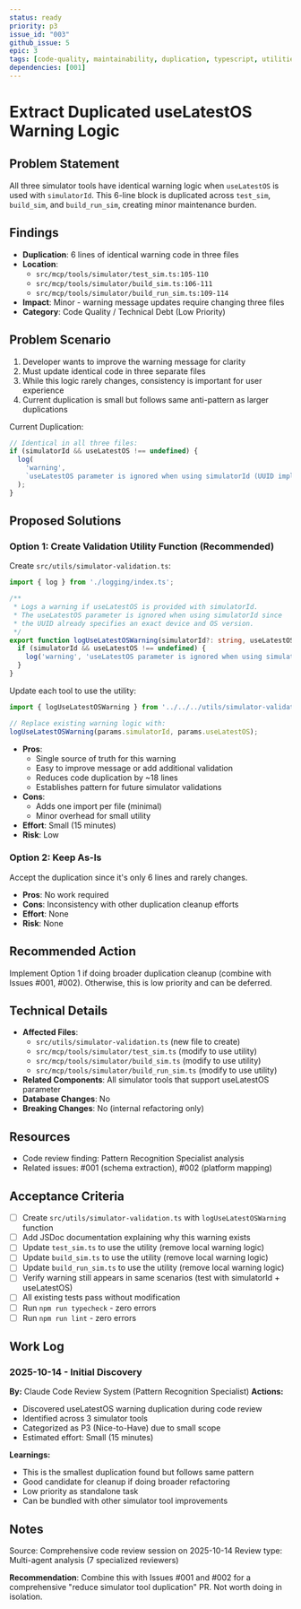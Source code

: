 ```yaml
---
status: ready
priority: p3
issue_id: "003"
github_issue: 5
epic: 3
tags: [code-quality, maintainability, duplication, typescript, utilities]
dependencies: [001]
---
```


# Extract Duplicated useLatestOS Warning Logic

## Problem Statement

All three simulator tools have identical warning logic when `useLatestOS` is used with `simulatorId`. This 6-line block is duplicated across `test_sim`, `build_sim`, and `build_run_sim`, creating minor maintenance burden.

## Findings

- **Duplication**: 6 lines of identical warning code in three files
- **Location**:
  - `src/mcp/tools/simulator/test_sim.ts:105-110`
  - `src/mcp/tools/simulator/build_sim.ts:106-111`
  - `src/mcp/tools/simulator/build_run_sim.ts:109-114`
- **Impact**: Minor - warning message updates require changing three files
- **Category**: Code Quality / Technical Debt (Low Priority)

## Problem Scenario

1. Developer wants to improve the warning message for clarity
2. Must update identical code in three separate files
3. While this logic rarely changes, consistency is important for user experience
4. Current duplication is small but follows same anti-pattern as larger duplications

Current Duplication:
```typescript
// Identical in all three files:
if (simulatorId && useLatestOS !== undefined) {
  log(
    'warning',
    `useLatestOS parameter is ignored when using simulatorId (UUID implies exact device/OS)`,
  );
}
```

## Proposed Solutions

### Option 1: Create Validation Utility Function (Recommended)

Create `src/utils/simulator-validation.ts`:
```typescript
import { log } from './logging/index.ts';

/**
 * Logs a warning if useLatestOS is provided with simulatorId.
 * The useLatestOS parameter is ignored when using simulatorId since
 * the UUID already specifies an exact device and OS version.
 */
export function logUseLatestOSWarning(simulatorId?: string, useLatestOS?: boolean): void {
  if (simulatorId && useLatestOS !== undefined) {
    log('warning', 'useLatestOS parameter is ignored when using simulatorId (UUID implies exact device/OS)');
  }
}
```

Update each tool to use the utility:
```typescript
import { logUseLatestOSWarning } from '../../../utils/simulator-validation.ts';

// Replace existing warning logic with:
logUseLatestOSWarning(params.simulatorId, params.useLatestOS);
```

- **Pros**:
  - Single source of truth for this warning
  - Easy to improve message or add additional validation
  - Reduces code duplication by ~18 lines
  - Establishes pattern for future simulator validations
- **Cons**:
  - Adds one import per file (minimal)
  - Minor overhead for small utility
- **Effort**: Small (15 minutes)
- **Risk**: Low

### Option 2: Keep As-Is

Accept the duplication since it's only 6 lines and rarely changes.

- **Pros**: No work required
- **Cons**: Inconsistency with other duplication cleanup efforts
- **Effort**: None
- **Risk**: None

## Recommended Action

Implement Option 1 if doing broader duplication cleanup (combine with Issues #001, #002).
Otherwise, this is low priority and can be deferred.

## Technical Details

- **Affected Files**:
  - `src/utils/simulator-validation.ts` (new file to create)
  - `src/mcp/tools/simulator/test_sim.ts` (modify to use utility)
  - `src/mcp/tools/simulator/build_sim.ts` (modify to use utility)
  - `src/mcp/tools/simulator/build_run_sim.ts` (modify to use utility)
- **Related Components**: All simulator tools that support useLatestOS parameter
- **Database Changes**: No
- **Breaking Changes**: No (internal refactoring only)

## Resources

- Code review finding: Pattern Recognition Specialist analysis
- Related issues: #001 (schema extraction), #002 (platform mapping)

## Acceptance Criteria

- [ ] Create `src/utils/simulator-validation.ts` with `logUseLatestOSWarning` function
- [ ] Add JSDoc documentation explaining why this warning exists
- [ ] Update `test_sim.ts` to use the utility (remove local warning logic)
- [ ] Update `build_sim.ts` to use the utility (remove local warning logic)
- [ ] Update `build_run_sim.ts` to use the utility (remove local warning logic)
- [ ] Verify warning still appears in same scenarios (test with simulatorId + useLatestOS)
- [ ] All existing tests pass without modification
- [ ] Run `npm run typecheck` - zero errors
- [ ] Run `npm run lint` - zero errors

## Work Log

### 2025-10-14 - Initial Discovery
**By:** Claude Code Review System (Pattern Recognition Specialist)
**Actions:**
- Discovered useLatestOS warning duplication during code review
- Identified across 3 simulator tools
- Categorized as P3 (Nice-to-Have) due to small scope
- Estimated effort: Small (15 minutes)

**Learnings:**
- This is the smallest duplication found but follows same pattern
- Good candidate for cleanup if doing broader refactoring
- Low priority as standalone task
- Can be bundled with other simulator tool improvements

## Notes

Source: Comprehensive code review session on 2025-10-14
Review type: Multi-agent analysis (7 specialized reviewers)

**Recommendation**: Combine this with Issues #001 and #002 for a comprehensive "reduce simulator tool duplication" PR. Not worth doing in isolation.
